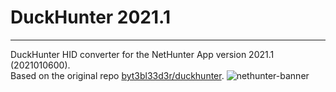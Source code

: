 # DuckHunter 2021.1
---

DuckHunter HID converter for the NetHunter App version 2021.1 (2021010600).\
Based on the original repo [byt3bl33d3r/duckhunter](https://github.com/byt3bl33d3r/duckhunter).
![nethunter-banner](https://user-images.githubusercontent.com/45067011/112870984-b7618000-90b6-11eb-9043-e5d6837f0c91.png)

